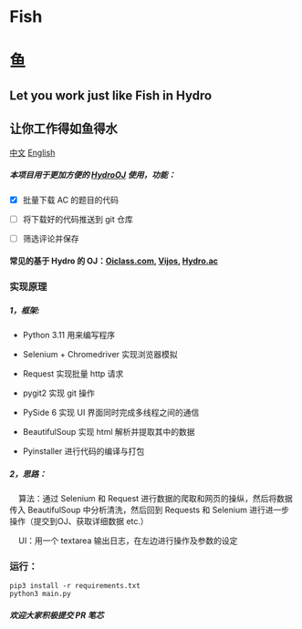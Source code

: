 # Fish

# 鱼

## Let you work just like Fish in Hydro

## 让你工作得如鱼得水

[中文](./README_ZH.md)     [English](./README.md)

##### 本项目用于更加方便的 [HydroOJ](https://hydro.js.org) 使用，功能：

- [x] 批量下载 AC 的题目的代码

- [ ] 将下载好的代码推送到 git 仓库

- [ ] 筛选评论并保存

#### 常见的基于 Hydro 的 OJ：[Oiclass.com](http://www.oiclass.com), [Vijos](https://vijos.org/), [Hydro.ac](https://hydro.ac)

### 实现原理

##### 1，框架:

* Python 3.11 用来编写程序

* Selenium + Chromedriver 实现浏览器模拟

* Request 实现批量 http 请求

* pygit2 实现 git 操作

* PySide 6 实现 UI 界面同时完成多线程之间的通信

* BeautifulSoup 实现 html 解析并提取其中的数据

* Pyinstaller 进行代码的编译与打包

##### 2，思路：

    算法：通过 Selenium 和 Request 进行数据的爬取和网页的操纵，然后将数据传入 BeautifulSoup 中分析清洗，然后回到 Requests 和 Selenium 进行进一步操作（提交到OJ、获取详细数据 etc.）

    UI：用一个 textarea 输出日志，在左边进行操作及参数的设定

### 运行：

```shell
pip3 install -r requirements.txt
python3 main.py
```

##### 欢迎大家积极提交 PR *笔芯*
